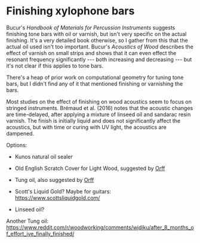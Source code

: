 # Finishing xylophone bars

Bucur's *Handbook of Materials for Percussion Instruments* suggests finishing tone bars with oil or varnish, but isn't very specific on the actual finishing. It's a very detailed book otherwise, so I gather from this that the actual oil used isn't too important.
Bucur's *Acoustics of Wood* describes the effect of varnish on small strips and shows that it can even effect the resonant frequency significantly --- both increasing and decreasing --- but it's not clear if this applies to tone bars.

There's a heap of prior work on computational geometry for tuning tone bars, but I didn't find any of it that mentioned finishing or varnishing the bars.

Most studies on the effect of finishing on wood acoustics seem to focus on stringed instruments. Brémaud et al. (2016) notes that the acoustic changes are time-delayed, after applying a mixture of linseed oil and sandarac resin varnish. The finish is initially liquid and does not significantly affect the acoustics, but with time or curing with UV light, the acoustics are dampened.

Options:
* Kunos natural oil sealer
* Old English Scratch Cover for Light Wood, suggested by [Orff](https://teachingwithorff.com/scariest-instrument-restoration/)
* Tung oil, also suggested by [Orff](https://teachingwithorff.com/scariest-instrument-restoration/)

* Scott's Liquid Gold? Maybe for guitars: https://www.scottsliquidgold.com/
* Linseed oil?


Another Tung oil: https://www.reddit.com/r/woodworking/comments/wjdiku/after_8_months_of_effort_ive_finally_finished/

